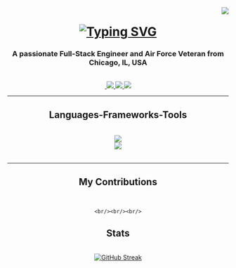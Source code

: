 <img align="right" src="https://visitor-badge.laobi.icu/badge?page_id=blackrebelradio1992./blackrebelradio1992" />

<h1 align="center">
    <a href="https://git.io/typing-svg">
        <img src="https://readme-typing-svg.demolab.com?font=RocknRoll+One&weight=900&size=35&duration=3000&pause=1000&color=F70000&center=true&vCenter=true&random=false&width=435&lines=Hey+there!;Im+Frank+Gary+Jr.;Welcome+to+my+GitHub." alt="Typing SVG" />
    </a>
</h1>

<h3 align="center">A passionate Full-Stack Engineer and Air Force Veteran from Chicago, IL, USA</h3>

<br/>

<div align="center">

</div>

<div align="center">
    <a href="mailto:blackrebelradio1992@gmail.com">
        <img scr="https://img.shields.io/badge/Gmail-D14836?style=for-the-badge&logo=gmail&logoColor=white" />
    </a>
    <a href="https://www.linkedin.com/in/frankgaryjr/" >
        <img src="https://img.shields.io/badge/LinkedIn-0077B5?style=for-the-badge&logo=linkedin&logoColor=white" />
    </a>
    <a href="https://www.instagram.com/eccentric.coding">
        <img src="https://img.shields.io/badge/Instagram-E4405F?style=for-the-badge&logo=instagram&logoColor=white" />
    </a>
    <a href="">
        <img src="https://img.shields.io/badge/Portfolio-255E63?style=for-the-badge&logo=About.me&logoColor=white" />
    </a>
</div>

<hr/>

<h2 align="center"> Languages-Frameworks-Tools </h2>

<br/>
<div align="center">
    <a href="https://skillicons.dev">
        <img src="https://skillicons.dev/icons?i=js,html,css,python,postgresql,bash&theme=dark" /><br>
        <img src="https://skillicons.dev/icons?i=git,github,vscode,react,vite,django,tailwindcss,bootstrap&theme=dark" /> 
    </a>
    <!-- add aws cloud praticeionar after test, add TS onces learned  -->
</div>

<br/>
<hr/>

<div align="center">
    <h2> My Contributions </h2>
    <br>
    <a alt="snake eating my contribution" src="https://raw.githubusercontent.com/blackrebelradio1992/blackrebelradio1992/output/github-contibution-grid-snake.svg">


    <br/><br/><br/>
</div>

<h2 align="center"> Stats</h2>
<br>
<div align="center">
    <a href="https://git.io/streak-stats">
        <img src="https://streak-stats.demolab.com?user=blackrebelradio1992&theme=carbonfox&date_format=M%20j%5B%2C%20Y%5D&card_width=500" alt="GitHub Streak" />
    </a>
</div>




<!-- - 👋 Hi, I’m Frank, AKA @blackrebelradio1992
- 👀 I’m interested in web & software development and videogame design
- 🌱 I’m currently learning essentially everuthing from the ground up.
- 💞️ I’m looking to collaborate on whatever projects will help me build my portfolio and aid with both self and College study
- 📫 How to reach me best place to reach me is at my email frankgaryjr0621@gmail.com -->

<!---
blackrebelradio1992/blackrebelradio1992 is a ✨ special ✨ repository because its `README.md` (this file) appears on your GitHub profile.
You can click the Preview link to take a look at your changes.
--->
